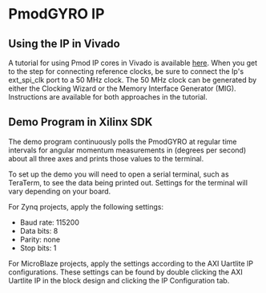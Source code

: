 PmodGYRO IP
==============

Using the IP in Vivado
--------------
A tutorial for using Pmod IP cores in  Vivado is available [here](https://reference.digilentinc.com/learn/programmable-logic/tutorials/pmod-ips/start).
When you get to the step for connecting reference clocks, be sure to connect the
Ip's ext_spi_clk port to a 50 MHz clock. The 50 MHz clock can be generated by
either the Clocking Wizard or the Memory Interface Generator (MIG). Instructions
are available for both approaches in the tutorial.

Demo Program in Xilinx SDK
--------------
The demo program continuously polls the PmodGYRO at regular time intervals for
angular momentum measurements in (degrees per second) about all three axes and
prints those values to the terminal.

To set up the demo you will need to open a serial terminal, such as TeraTerm, to
see the data being printed out. Settings for the terminal will vary depending on
your board.

For Zynq projects, apply the following settings:
- Baud rate: 115200
- Data bits: 8
- Parity:    none
- Stop bits: 1

For MicroBlaze projects, apply the settings according to the AXI Uartlite IP
configurations. These settings can be found by double clicking the AXI Uartlite
IP in the block design and clicking the IP Configuration tab.